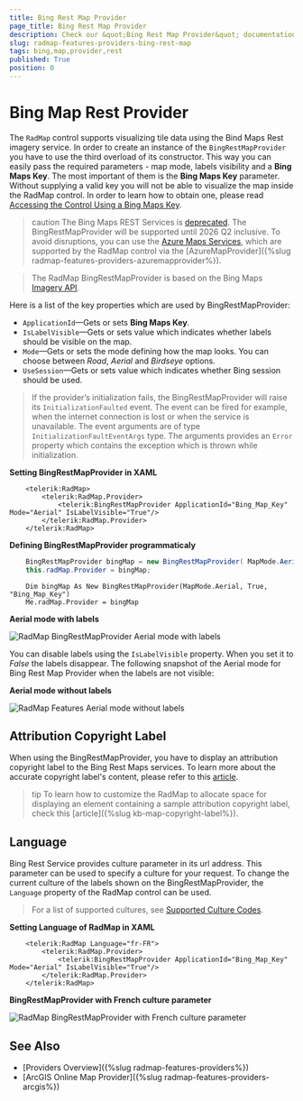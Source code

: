 ```yaml
---
title: Bing Rest Map Provider
page_title: Bing Rest Map Provider
description: Check our &quot;Bing Rest Map Provider&quot; documentation article for the RadMap {{ site.framework_name }} control.
slug: radmap-features-providers-bing-rest-map
tags: bing,map,provider,rest
published: True
position: 0
---
```


# Bing Map Rest Provider

The `RadMap` control supports visualizing tile data using the Bind Maps Rest imagery service. In order to create an instance of the `BingRestMapProvider` you have to use the third overload of its constructor. This way you can easily pass the required parameters - map mode, labels visibility and a __Bing Maps Key__. The most important of them is the __Bing Maps Key__ parameter. Without supplying a valid key you will not be able to visualize the map inside the RadMap control. In order to learn how to obtain one, please read [Accessing the Control Using a Bing Maps Key](https://learn.microsoft.com/en-us/previous-versions/bing/wpf-control/hh709042(v=msdn.10)).

>caution The Bing Maps REST Services is [deprecated](https://learn.microsoft.com/en-us/bingmaps/rest-services/). The BingRestMapProvider will be supported until 2026 Q2 inclusive. To avoid disruptions, you can use the [Azure Maps Services](https://learn.microsoft.com/en-us/azure/azure-maps/), which are supported by the RadMap control via the [AzureMapProvider]({%slug radmap-features-providers-azuremapprovider%}).

>The RadMap BingRestMapProvider is based on the Bing Maps [Imagery API](https://msdn.microsoft.com/en-us/library/ff701721.aspx?f=255&MSPPError=-2147217396).

Here is a list of the key properties which are used by BingRestMapProvider:      

* `ApplicationId`&mdash;Gets or sets __Bing Maps Key__.            
* `IsLabelVisible`&mdash;Gets or sets value which indicates whether labels should be visible on the map.            
* `Mode`&mdash;Gets or sets the mode defining how the map looks. You can choose between *Road*, *Aerial* and *Birdseye* options.            
* `UseSession`&mdash;Gets or sets value which indicates whether Bing session should be used.           

>If the provider’s initialization fails, the BingRestMapProvider will raise its `InitializationFaulted` event. The event can be fired for example, when the internet connection is lost or when the service is unavailable. The event arguments are of type `InitializationFaultEventArgs` type. The arguments provides an `Error` property which contains the exception which is thrown while initialization.          

__Setting BingRestMapProvider in XAML__
```XAML
	<telerik:RadMap>
		<telerik:RadMap.Provider>
			<telerik:BingRestMapProvider ApplicationId="Bing_Map_Key" Mode="Aerial" IsLabelVisible="True"/>
		</telerik:RadMap.Provider>
	</telerik:RadMap>
```

__Defining BingRestMapProvider programmaticaly__
```C#
	BingRestMapProvider bingMap = new BingRestMapProvider( MapMode.Aerial, true, "Bing_Map_Key" );
	this.radMap.Provider = bingMap;
```
```VB.NET
	Dim bingMap As New BingRestMapProvider(MapMode.Aerial, True, "Bing_Map_Key")
	Me.radMap.Provider = bingMap
```

__Aerial mode with labels__

![RadMap BingRestMapProvider Aerial mode with labels](images/RadMap_Features_Rest_Providers_01.png)

You can disable labels using the `IsLabelVisible` property. When you set it to *False* the labels disappear. The following snapshot of the Aerial mode for Bing Rest Map Provider when the labels are not visible:

__Aerial mode without labels__

![RadMap Features Aerial mode without labels](images/RadMap_Features_Rest_Providers_02_nolabels.png)

## Attribution Copyright Label

When using the BingRestMapProvider, you have to display an attribution copyright label to the Bing Rest Maps services. To learn more about the accurate copyright label's content, please refer to this [article](https://www.microsoft.com/en-us/maps/bing-maps/product/print-rights).

>tip To learn how to customize the RadMap to allocate space for displaying an element containing a sample attribution copyright label, check this [article]({%slug kb-map-copyright-label%}).

## Language	

Bing Rest Service provides culture parameter in its url address. This parameter can be used to specify a culture for your request. To change the current culture of the labels shown on the BingRestMapProvider, the `Language` property of the RadMap control can be used.

> For a list of supported cultures, see [Supported Culture Codes](https://docs.microsoft.com/en-us/bingmaps/rest-services/common-parameters-and-types/supported-culture-codes?redirectedfrom=MSDN).

__Setting Language of RadMap in XAML__
```XAML
	<telerik:RadMap Language="fr-FR">
		<telerik:RadMap.Provider>
			<telerik:BingRestMapProvider ApplicationId="Bing_Map_Key" Mode="Aerial" IsLabelVisible="True"/>
		</telerik:RadMap.Provider>
	</telerik:RadMap>
```

__BingRestMapProvider with French culture parameter__

![RadMap BingRestMapProvider with French culture parameter](images/RadMap_Features_Rest_Providers_Language_03.png)
	
## See Also
 * [Providers Overview]({%slug radmap-features-providers%})
 * [ArcGIS Online Map Provider]({%slug radmap-features-providers-arcgis%})
